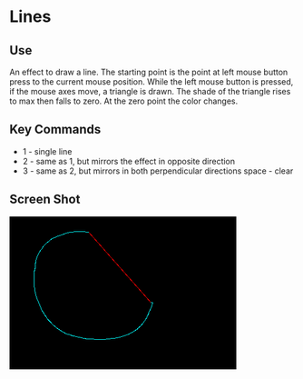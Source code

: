 # Lines

## Use
An effect to draw a line. The starting point is the point at left mouse button press to the current mouse position. While the left mouse button is pressed, if the mouse axes move, a triangle is drawn.
The shade of the triangle rises to max then falls to zero. At the zero point the color changes.


## Key Commands
* 1 - single line
* 2 - same as 1, but mirrors the effect in opposite direction
* 3 - same as 2, but mirrors in both perpendicular directions
space - clear

## Screen Shot
![alt text](https://github.com/dlharmon911/Lines/blob/master/shot.png "Screen Shot")
